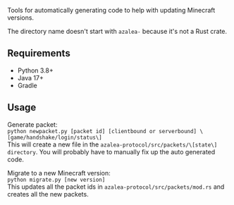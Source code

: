 Tools for automatically generating code to help with updating Minecraft versions.

The directory name doesn't start with `azalea-` because it's not a Rust crate.

## Requirements

- Python 3.8+
- Java 17+
- Gradle

## Usage

Generate packet:\
`python newpacket.py [packet id] [clientbound or serverbound] \[game/handshake/login/status\]`\
This will create a new file in the `azalea-protocol/src/packets/\[state\] directory`. You will probably have to manually fix up the auto generated code.

Migrate to a new Minecraft version:\
`python migrate.py [new version]`\
This updates all the packet ids in `azalea-protocol/src/packets/mod.rs` and creates all the new packets.

